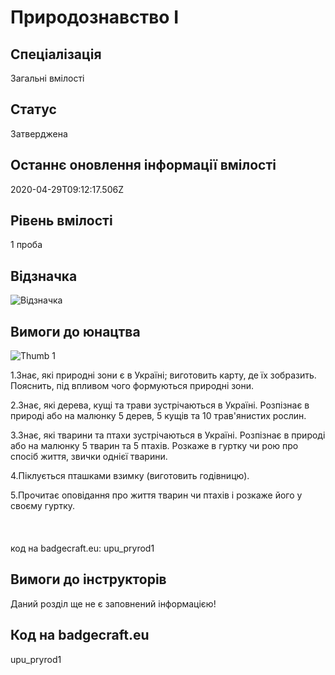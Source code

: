 # Природознавство І

## Спеціалізація

Загальні вмілості

## Статус

Затверджена

## Останнє оновлення інформації вмілості

2020-04-29T09:12:17.506Z

## Рівень вмілості

1 проба

## Відзначка

![Відзначка](../images/Pryrodoznavstvo_I/________________1.jpg)

## Вимоги до юнацтва

<p><img alt="Thumb                 1" src="/uploads/textareas/bootsy/image/64/small________________-1.jpg"><br></p><p>1.Знає, які природні зони є в Україні; виготовить карту,
де їх зобразить. Пояснить, під впливом чого формуються природні зони.</p>

<p>2.Знає, які дерева, кущі та трави зустрічаються в Україні.
Розпізнає в природі або на малюнку 5 дерев, 5 кущів та 10 трав'янистих рослин.</p>

<p>3.Знає, які тварини та птахи зустрічаються в Україні.
Розпізнає в природі або на малюнку 5 тварин та 5 птахів. Розкаже в гуртку чи
рою про спосіб життя, звички однієї тварини.</p>

<p>4.Піклується пташками взимку (виготовить годівни­цю).</p>

5.Прочитає оповідання про
життя тварин чи птахів і розкаже його у своєму гуртку.<br><br><br><br>код на badgecraft.eu: upu_pryrod1<br>

## Вимоги до інструкторів

Даний розділ ще не є заповнений інформацією!

## Код на badgecraft.eu

upu_pryrod1